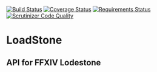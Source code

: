 [![Build Status](https://travis-ci.org/Demotivated/loadstone.svg?branch=master)](https://travis-ci.org/Demotivated/loadstone) 
[![Coverage Status](https://coveralls.io/repos/Demotivated/loadstone/badge.svg?branch=master&service=github)](https://coveralls.io/github/Demotivated/loadstone?branch=master)
[![Requirements Status](https://requires.io/github/Demotivated/loadstone/requirements.svg?branch=master)](https://requires.io/github/Demotivated/loadstone/requirements/?branch=master)
[![Scrutinizer Code Quality](https://scrutinizer-ci.com/g/Demotivated/loadstone/badges/quality-score.png?b=master)](https://scrutinizer-ci.com/g/Demotivated/loadstone/?branch=master)

# LoadStone

## API for FFXIV Lodestone